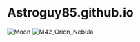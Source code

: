 # Astroguy85.github.io
![Moon](https://github.com/Astroguy85/Astroguy85.github.io/assets/158858541/9d686b66-6b2c-4cd6-b92b-3396bc0a05f0)
![M42_Orion_Nebula](https://github.com/Astroguy85/Astroguy85.github.io/assets/158858541/baf53b42-3397-4891-959b-ba96c1722df2)
